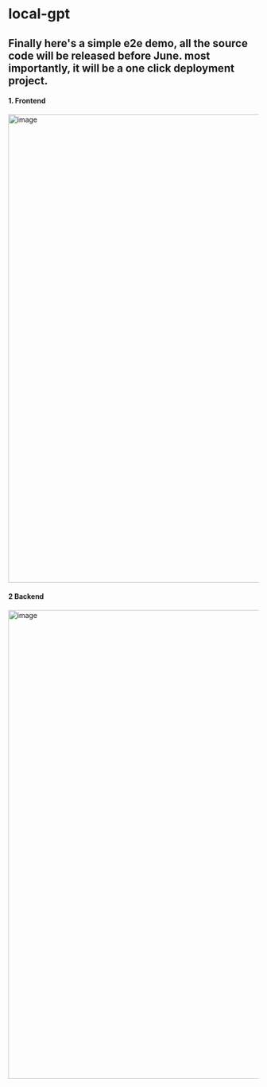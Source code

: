 # local-gpt


## Finally here's a simple e2e demo, all the source code will be released before June. most importantly, it will be a one click deployment project.

#### 1. Frontend

<img width="941" alt="image" src="https://github.com/open-chinese/local-gpt/assets/117032005/46920de3-3546-487a-a759-72bb47918e4d">





#### 2 Backend

<img width="942" alt="image" src="https://github.com/open-chinese/local-gpt/assets/117032005/2fcffd88-a7ff-4e97-a584-577685472f47">



